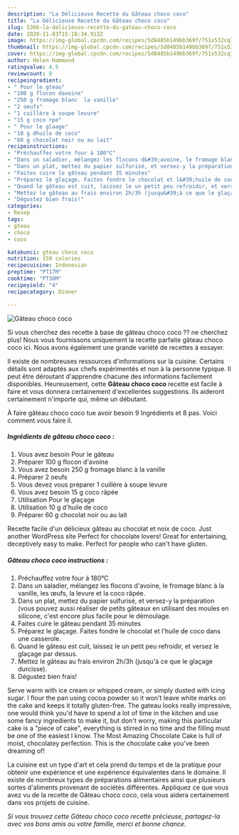 ```yaml
---
description: "La Délicieuse Recette du Gâteau choco coco"
title: "La Délicieuse Recette du Gâteau choco coco"
slug: 5366-la-delicieuse-recette-du-gateau-choco-coco
date: 2020-11-03T15:18:34.913Z
image: https://img-global.cpcdn.com/recipes/5d8485b149bb369f/751x532cq70/gateau-choco-coco-photo-principale-de-la-recette.jpg
thumbnail: https://img-global.cpcdn.com/recipes/5d8485b149bb369f/751x532cq70/gateau-choco-coco-photo-principale-de-la-recette.jpg
cover: https://img-global.cpcdn.com/recipes/5d8485b149bb369f/751x532cq70/gateau-choco-coco-photo-principale-de-la-recette.jpg
author: Helen Hammond
ratingvalue: 4.5
reviewcount: 9
recipeingredient:
- " Pour le gteau"
- "100 g flocon davoine"
- "250 g fromage blanc  la vanille"
- "2 oeufs"
- "1 cuillère à soupe levure"
- "15 g coco rpe"
- " Pour le glaage"
- "10 g dhuile de coco"
- "60 g chocolat noir ou au lait"
recipeinstructions:
- "Préchauffez votre four à 180°C"
- "Dans un saladier, mélangez les flocons d&#39;avoine, le fromage blanc à la vanille, les œufs, la levure et la coco râpée."
- "Dans un plat, mettez du papier sulfurisé, et versez-y la préparation (vous pouvez aussi réaliser de petits gâteaux en utilisant des moules en silicone, c&#39;est encore plus facile pour le démoulage."
- "Faites cuire le gâteau pendant 35 minutes"
- "Préparez le glaçage. Faites fondre le chocolat et l&#39;huile de coco dans une casserole."
- "Quand le gâteau est cuit, laissez le un petit peu refroidir, et versez le glaçage par dessus."
- "Mettez le gâteau au frais environ 2h/3h (jusqu&#39;à ce que le glaçage durcisse)."
- "Dégustez bien frais!"
categories:
- Resep
tags:
- gteau
- choco
- coco

katakunci: gteau choco coco 
nutrition: 159 calories
recipecuisine: Indonesian
preptime: "PT17M"
cooktime: "PT30M"
recipeyield: "4"
recipecategory: Dinner

---
```



![Gâteau choco coco](https://img-global.cpcdn.com/recipes/5d8485b149bb369f/751x532cq70/gateau-choco-coco-photo-principale-de-la-recette.jpg)

Si vous cherchez des recette à base de gâteau choco coco ?? ne cherchez plus! Nous vous fournissons uniquement la recette parfaite gâteau choco coco ici. Nous avons également une grande variété de recettes à essayer.

Il existe de nombreuses ressources d'informations sur la cuisine. Certains détails sont adaptés aux chefs expérimentés et non à la personne typique. Il peut être déroutant d'apprendre chacune des informations facilement disponibles. Heureusement, cette <strong> Gâteau choco coco </strong> recette est facile à faire et vous donnera certainement d'excellentes suggestions. Ils aideront certainement n'importe qui, même un débutant.

<!--inarticleads1-->

À faire gâteau choco coco tue avoir besoin 9 Ingrédients et 8 pas. Voici comment vous faire il.

##### Ingrédients de gâteau choco coco :

1. Vous avez besoin  Pour le gâteau
1. Préparer 100 g flocon d&#39;avoine
1. Vous avez besoin 250 g fromage blanc à la vanille
1. Préparer 2 oeufs
1. Vous devez vous préparer 1 cuillère à soupe levure
1. Vous avez besoin 15 g coco râpée
1. Utilisation  Pour le glaçage
1. Utilisation 10 g d&#39;huile de coco
1. Préparer 60 g chocolat noir ou au lait


Recette facile d&#39;un délicieux gâteau au chocolat et noix de coco. Just another WordPress site Perfect for chocolate lovers! Great for entertaining, deceptively easy to make. Perfect for people who can&#39;t have gluten. 

<!--inarticleads2-->

##### Gâteau choco coco instructions :

1. Préchauffez votre four à 180°C
1. Dans un saladier, mélangez les flocons d&#39;avoine, le fromage blanc à la vanille, les œufs, la levure et la coco râpée.
1. Dans un plat, mettez du papier sulfurisé, et versez-y la préparation (vous pouvez aussi réaliser de petits gâteaux en utilisant des moules en silicone, c&#39;est encore plus facile pour le démoulage.
1. Faites cuire le gâteau pendant 35 minutes
1. Préparez le glaçage. Faites fondre le chocolat et l&#39;huile de coco dans une casserole.
1. Quand le gâteau est cuit, laissez le un petit peu refroidir, et versez le glaçage par dessus.
1. Mettez le gâteau au frais environ 2h/3h (jusqu&#39;à ce que le glaçage durcisse).
1. Dégustez bien frais!


Serve warm with ice cream or whipped cream, or simply dusted with icing sugar. I flour the pan using cocoa powder so it won&#39;t leave white marks on the cake and keeps it totally gluten-free. The gateau looks really impressive, one would think you&#39;d have to spend a lot of time in the kitchen and use some fancy ingredients to make it, but don&#39;t worry, making this particular cake is a &#34;piece of cake&#34;, everything is stirred in no time and the filling must be one of the easiest I know. The Most Amazing Chocolate Cake is full of moist, chocolatey perfection. This is the chocolate cake you&#39;ve been dreaming of! 

<!--inarticleads1-->

<p>
La cuisine est un type d'art et cela prend du temps et de la pratique pour obtenir une expérience et une expérience équivalentes dans le domaine. Il existe de nombreux types de préparations alimentaires ainsi que plusieurs sortes d'aliments provenant de sociétés différentes. Appliquez ce que vous avez vu de la recette de Gâteau choco coco, cela vous aidera certainement dans vos projets de cuisine.
</p>

<p>
<i>Si vous trouvez cette Gâteau choco coco recette précieuse, partagez-la avec vos bons amis ou votre famille, merci et bonne chance.</i>
</p>
